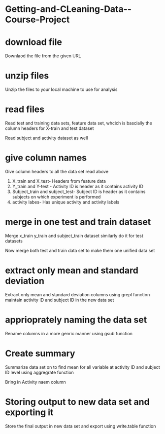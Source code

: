 # Getting-and-CLeaning-Data--Course-Project

# download file

Downlaod the file from the given URL
# unzip files

Unzip the files to your local machine to use for analysis

# read files
Read test and training data sets, feature data set, whcich is bascially the column headers for X-train and test dataset

Read subject and activity dataset as well

# give column names

Give column headers to all the data set read above
1. X_train and X_test- Headers from feature data
2. Y_train and Y-test - Activity ID is header as it contains activity ID
3. Subject_train and subject_test- Subject ID is header as it contains subjects on which experiment is performed
4. activity labes- Has unique activity and activity labels

# merge in one test and train dataset

Merge x_train y_train and subject_train dataset similarly do it for test datasets

Now merge both test and train data set to make them one unified data set 

# extract only mean and standard deviation

Extract only mean and standard deviation columns using grepl function maintain activity ID and subject ID in the new data set


# apprioprately naming the data set

Rename columns in a more genric manner using gsub function

# Create summary

Summarize data set on to find mean for all variable at activity ID and subject ID level using aggregrate function

Bring in Activity naem column

# Storing output to new data set and exporting it

Store the final output in new data set and export using write.table function
